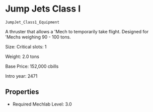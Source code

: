 # Jump Jets Class I

`JumpJet_Class1_Equipment`

A thruster that allows a 'Mech to temporarily take flight.  Designed for 'Mechs weighing 90 - 100 tons.

Size: Critical slots: 1

Weight: 2.0 tons

Base Price: 152,000 cbills

Intro year: 2471

## Properties
* Required Mechlab Level: 3.0 
